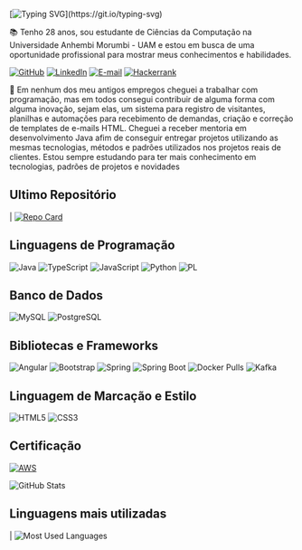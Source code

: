 [![Typing SVG](https://readme-typing-svg.herokuapp.com?font=Fira+Code&pause=1000&width=435&lines=%E2%9C%A8+Ol%C3%A1%2C+sou+Gabriel+Ferreira.)](https://git.io/typing-svg)

📚 Tenho 28 anos, sou estudante de Ciências da Computação na Universidade Anhembi Morumbi - UAM e estou em busca de uma oportunidade profissional para mostrar meus conhecimentos e habilidades.

[![GitHub](https://img.shields.io/badge/GitHub-100000?style=for-the-badge&logo=github&logoColor=white)](https://github.com/GabrielF-S)
[![LinkedIn](https://img.shields.io/badge/LinkedIn-0077B5?style=for-the-badge&logo=linkedin&logoColor=white)](https://www.linkedin.com/in/gabriel-ferreira-dos-santos-655a18145/)
[![E-mail](https://img.shields.io/badge/-Email-000?style=for-the-badge&logo=microsoft-outlook&logoColor=007BFF)](mailto:gabrielf.me@outlook.com)
[![Hackerrank](https://img.shields.io/badge/-Hackerrank-2EC866?style=for-the-badge&logo=HackerRank&logoColor=white)](https://hackerrank.com/profile/gabrielf_me)


📝 Em nenhum dos meu antigos empregos cheguei a trabalhar com programação, mas em todos consegui contribuir de alguma forma com alguma inovação, sejam elas, um sistema para registro de visitantes, planilhas e automações para recebimento de demandas, criação e correção de templates de e-mails HTML.
Cheguei a receber mentoria em desenvolvimento Java afim de conseguir entregar projetos utilizando as mesmas tecnologias, métodos e padrões utilizados nos projetos reais de clientes. 
Estou sempre estudando para ter mais conhecimento em tecnologias, padrões de projetos e novidades


## Ultimo Repositório
| [![Repo Card](https://github-readme-stats.vercel.app/api/pin/?username=GabrielF-S&repo=UAM-A3-HospSalvacao&bg_color=000&border_color=30A3DC&show_icons=true&icon_color=30A3DC&title_color=E94D5F&text_color=FFF)](https://github.com/GabrielF-S/UAM-A3-HospSalvacao)

## Linguagens de Programação
![Java](https://img.shields.io/badge/java-%23ED8B00.svg?style=for-the-badge&logo=openjdk&logoColor=white)
![TypeScript](https://img.shields.io/badge/TypeScript-007ACC?style=for-the-badge&logo=typescript&logoColor=white)
![JavaScript](https://img.shields.io/badge/JavaScript-F7DF1E?style=for-the-badge&logo=javascript&logoColor=black)
![Python](https://img.shields.io/badge/python-3670A0?style=for-the-badge&logo=python&logoColor=ffdd54)
![PL](https://img.shields.io/badge/PL%2FSQL-FFFFFF?style=for-the-badge&logo=oracle&logoColor=FF0000&labelColor=FFFFFF&color=FF0000)

## Banco de Dados
![MySQL](https://img.shields.io/badge/MySQL-00000F?style=for-the-badge&logo=mysql&logoColor=white)
![PostgreSQL](https://img.shields.io/badge/PostgreSQL-000?style=for-the-badge&logo=postgresql)

## Bibliotecas e Frameworks
![Angular](https://img.shields.io/badge/Angular-DD0031?style=for-the-badge&logo=angular&logoColor=white)
![Bootstrap](https://img.shields.io/badge/-boostrap-0D1117?style=for-the-badge&logo=bootstrap&labelColor=0D1117)
![Spring](https://img.shields.io/badge/spring-%236DB33F.svg?style=for-the-badge&logo=spring&logoColor=white)
![Spring Boot](https://img.shields.io/badge/Spring%20Boot-6DB33F?style=for-the-badge&logo=springboot&logoColor=white)
![Docker Pulls](https://img.shields.io/badge/docker-257bd6?style=for-the-badge&logo=docker&logoColor=white)
![Kafka](https://img.shields.io/badge/Apache_Kafka-231F20?style=for-the-badge&logo=apache-kafka&logoColor=white)

## Linguagem de Marcação e Estilo
![HTML5](https://img.shields.io/badge/HTML5-E34F26?style=for-the-badge&logo=html5&logoColor=white)
![CSS3](https://img.shields.io/badge/CSS3-1572B6?style=for-the-badge&logo=css3&logoColor=white)

## Certificação
[![AWS](https://img.shields.io/badge/AWS-000.svg?style=for-the-badge&logo=amazon-aws&logoColor=white)](https://www.credly.com/badges/e8064385-e972-4f79-93e3-f81841787f4f/public_url)

![GitHub Stats](https://github-readme-stats.vercel.app/api?username=GabrielF-S&theme=transparent&bg_color=000&border_color=30A3DC&show_icons=true&icon_color=30A3DC&title_color=E94D5F&text_color=FFF)

## Linguagens mais utilizadas

| ![Most Used Languages](https://github-readme-stats-git-masterrstaa-rickstaa.vercel.app/api/top-langs/?username=GabrielF-S&bg_color=000&border_color=30A3DC&title_color=E94D5F&text_color=FFF)
